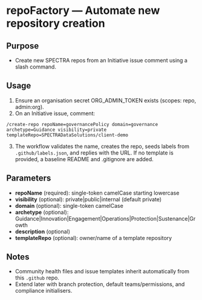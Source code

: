 # repoFactory — Automate new repository creation

## Purpose
- Create new SPECTRA repos from an Initiative issue comment using a slash command.

## Usage
1) Ensure an organisation secret ORG_ADMIN_TOKEN exists (scopes: repo, admin:org).
2) On an Initiative issue, comment:
```
/create-repo repoName=governancePolicy domain=governance archetype=Guidance visibility=private templateRepo=SPECTRADataSolutions/client-demo
```
3) The workflow validates the name, creates the repo, seeds labels from `.github/labels.json`, and replies with the URL. If no template is provided, a baseline README and .gitignore are added.

## Parameters
- **repoName** (required): single-token camelCase starting lowercase
- **visibility** (optional): private|public|internal (default private)
- **domain** (optional): single-token camelCase
- **archetype** (optional): Guidance|Innovation|Engagement|Operations|Protection|Sustenance|Growth
- **description** (optional)
- **templateRepo** (optional): owner/name of a template repository

## Notes
- Community health files and issue templates inherit automatically from this `.github` repo.
- Extend later with branch protection, default teams/permissions, and compliance initialisers.